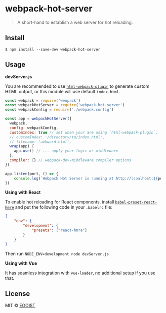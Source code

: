 # webpack-hot-server

> A short-hand to establish a web server for hot reloading.

## Install

```
$ npm install --save-dev webpack-hot-server
```

## Usage

**devServer.js**

You are recommended to use [`html-webpack-plugin`](https://github.com/ampedandwired/html-webpack-plugin) to generate custom HTML output, or this module will use default `index.html`.

```js
const webpack = require('wenpack')
const webpackHotServer = require('webpack-hot-server')
const webpackConfig = require('./webpack.config')

const app = webpackHotServer({
  webpack,
  config: webpackConfig,
  customIndex: true // set when your are using `html-webpack-plugin`,
  // customIndex: '/directory/to/index.html',
  // filename: 'awkward.html',
  wrap(app) {
    app.use() // ... apply your logic or middleware
  },
  compiler: {} // webpack-dev-middleware compiler options
})

app.listen(port, () => {
	console.log(`Webpack Hot Server is running at http://lcoalhost:${port}`)
})
```

**Using with React**

To enable hot reloading for React components, install [`babel-preset-react-hmre`](https://github.com/gaearon/babel-plugin-react-transform) and put the following code in your `.babelrc` file:

```json
{
	"env": {
	    "development": {
	    	"presets": ["react-hmre"]
	    }
	}
}
```

Then run `NODE_ENV=development node devServer.js`

**Using with Vue**

It has seamless integration with `vue-loader`, no additional setup if you use that.

## License

MIT © [EGOIST](https://github.com/egoist)
